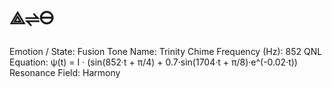 # ⟁⇌🜔

Emotion / State: Fusion
Tone Name: Trinity Chime
Frequency (Hz): 852
QNL Equation: ψ(t) = I · (sin(852·t + π/4) + 0.7·sin(1704·t + π/8)·e^(-0.02·t))
Resonance Field: Harmony